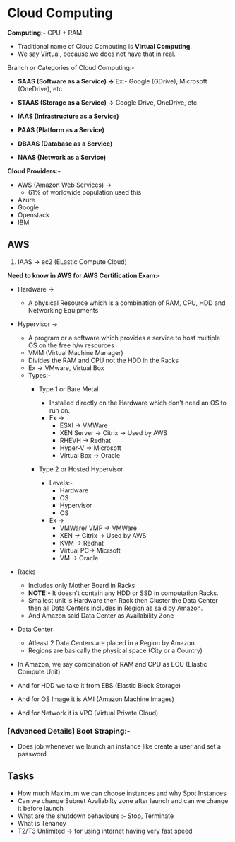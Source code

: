 # **Cloud Computing**
**Computing:-** CPU + RAM

* Traditional name of Cloud Computing is **Virtual Computing**.
* We say Virtual, because we does not have that in real.

Branch or Categories of Cloud Computing:-
* **SAAS (Software as a Service) ->** Ex:- Google (GDrive), Microsoft (OneDrive), etc

* **STAAS (Storage as a Service) ->** Google Drive, OneDrive, etc

* **IAAS (Infrastructure as a Service)**

* **PAAS (Platform as a Service)**
* **DBAAS (Database as a Service)**
* **NAAS (Network as a Service)**

**Cloud Providers:-**
* AWS (Amazon Web Services) -> 
    * 61% of worldwide population used this
* Azure
* Google
* Openstack
* IBM

## **AWS**
1. IAAS -> ec2 (ELastic Compute Cloud)

**Need to know in AWS for AWS Certification Exam:-**
* Hardware ->
    * A physical Resource which is a combination of RAM, CPU, HDD and Networking Equipments
* Hypervisor ->
    * A program or a software which provides a service to host multiple OS on the free h/w resources
    * VMM (Virtual Machine Manager) 
    * Divides the RAM and CPU not the HDD in the Racks
    * Ex -> VMware, Virtual Box
    * Types:-
        * Type 1 or Bare Metal
            * Installed directly on the Hardware which don't need an OS to run on.
            * Ex ->
                * ESXI -> VMWare
                * XEN Server -> Citrix -> Used by AWS
                * RHEVH -> Redhat
                * Hyper-V -> Microsoft
                * Virtual Box -> Oracle

        * Type 2 or Hosted Hypervisor
            * Levels:-
                * Hardware
                * OS
                * Hypervisor
                * OS
            * Ex -> 
                * VMWare/ VMP -> VMWare
                * XEN -> Citrix -> Used by AWS
                * KVM -> Redhat
                * Virtual PC-> Micrsoft
                * VM -> Oracle

* Racks
    * Includes only Mother Board in Racks
    * **NOTE:-** It doesn't contain any HDD or SSD in computation Racks.
    * Smallest unit is Hardware then Rack then Cluster the Data Center then all Data Centers includes in Region as said by Amazon.
    * And Amazon said Data Center as Availability Zone
* Data Center
    * Atleast 2 Data Centers are placed in a Region by Amazon
    * Regions are basically the physical space (City or a Country)

* In Amazon, we say combination of RAM and CPU as ECU (Elastic Compute Unit)
* And for HDD we take it from EBS (Elastic Block Storage)
* And for OS Image it is AMI (Amazon Machine Images)
* And for Network it is VPC (Virtual Private Cloud)

### [Advanced Details] **Boot Straping:-**
* Does job whenever we launch an instance like create a user and set a password



## Tasks
* How much Maximum we can choose instances and why
Spot Instances
* Can we change Subnet Avaliabilty zone after launch and can we change it before launch
* What are the shutdown behaviours :- Stop, Terminate
* What is Tenancy
* T2/T3 Unlimited -> for using internet having very fast speed


